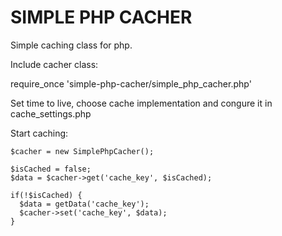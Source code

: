 # SIMPLE PHP CACHER
Simple caching class for php.

Include cacher class:

require_once 'simple-php-cacher/simple_php_cacher.php'

Set time to live, choose cache implementation and congure it in cache_settings.php

Start caching:

```
$cacher = new SimplePhpCacher();

$isCached = false;
$data = $cacher->get('cache_key', $isCached);

if(!$isCached) {
  $data = getData('cache_key');
  $cacher->set('cache_key', $data);
}
```

